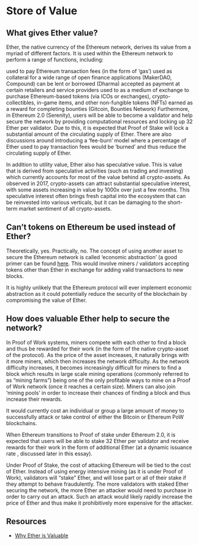 # Store of Value

## What gives Ether value?

Ether, the native currency of the Ethereum network, derives its value from a myriad of different factors. It is used within the Ethereum network to perform a range of functions, including:

used to pay Ethereum transaction fees (in the form of ‘gas’)
used as collateral for a wide range of open finance applications (MakerDAO, Compound)
can be lent or borrowed (Dharma)
accepted as payment at certain retailers and service providers
used to as a medium of exchange to purchase Ethereum-based tokens (via ICOs or exchanges), crypto-collectibles, in-game items, and other non-fungible tokens (NFTs)
earned as a reward for completing bounties (Gitcoin, Bounties Network)
Furthermore, in Ethereum 2.0 (Serenity), users will be able to become a validator and help secure the network by providing computational resources and locking up 32 Ether per validator. Due to this, it is expected that Proof of Stake will lock a substantial amount of the circulating supply of Ether. There are also discussions around introducing a ‘fee-burn’ model where a percentage of Ether used to pay transaction fees would be ‘burned’ and thus reduce the circulating supply of Ether.

In addition to utility value, Ether also has speculative value. This is value that is derived from speculative activities (such as trading and investing) which currently accounts for most of the value behind all crypto-assets. As observed in 2017, crypto-assets can attract substantial speculative interest, with some assets increasing in value by 1000x over just a few months. This speculative interest often brings fresh capital into the ecosystem that can be reinvested into various verticals, but it can be damaging to the short-term market sentiment of all crypto-assets.

## Can’t tokens on Ethereum be used instead of Ether?

Theoretically, yes. Practically, no. The concept of using another asset to secure the Ethereum network is called ‘economic abstraction’ (a good primer can be found [here](https://docs.ethhub.io/questions-about-ethereum/is-ether-needed-for-transaction-fees). This would involve miners / validators accepting tokens other than Ether in exchange for adding valid transactions to new blocks.

It is highly unlikely that the Ethereum protocol will ever implement economic abstraction as it could potentially reduce the security of the blockchain by compromising the value of Ether.

## How does valuable Ether help to secure the network?
In Proof of Work systems, miners compete with each other to find a block and thus be rewarded for their work (in the form of the native crypto-asset of the protocol). As the price of the asset increases, it naturally brings with it more miners, which then increases the network difficulty. As the network difficulty increases, it becomes increasingly difficult for miners to find a block which results in large scale mining operations (commonly referred to as “mining farms”) being one of the only profitable ways to mine on a Proof of Work network (once it reaches a certain size). Miners can also join ‘mining pools’ in order to increase their chances of finding a block and thus increase their rewards.

It would currently cost an individual or group a large amount of money to successfully attack or take control of either the Bitcoin or Ethereum PoW blockchains.

When Ethereum transitions to Proof of stake under Ethereum 2.0, it is expected that users will be able to stake 32 Ether per validator and receive rewards for their work in the form of additional Ether (at a dynamic issuance rate , discussed later in this essay).

Under Proof of Stake, the cost of attacking Ethereum will be tied to the cost of Ether. Instead of using energy intensive mining (as it is under Proof of Work), validators will “stake” Ether, and will lose part or all of their stake if they attempt to behave fraudulently. The more validators with staked Ether securing the network, the more Ether an attacker would need to purchase in order to carry out an attack. Such an attack would likely rapidly increase the price of Ether and thus make it prohibitively more expensive for the attacker.

## Resources
* [Why Ether is Valuable](https://medium.com/ethhub/why-ether-is-valuable-2b4e39e01eb3)
